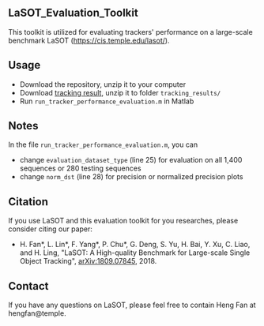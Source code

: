 ## LaSOT_Evaluation_Toolkit
This toolkit is utilized for evaluating trackers' performance on a large-scale benchmark LaSOT (https://cis.temple.edu/lasot/).

## Usage
* Download the repository, unzip it to your computer
* Download <a href="">tracking result</a>, unzip it to folder `tracking_results/`
* Run `run_tracker_performance_evaluation.m` in Matlab

## Notes
In the file `run_tracker_performance_evaluation.m`, you can
* change `evaluation_dataset_type` (line 25) for evaluation on all 1,400 sequences or 280 testing sequences
* change `norm_dst` (line 28) for precision or normalized precision plots

## Citation
If you use LaSOT and this evaluation toolkit for you researches, please consider citing our paper:
* H. Fan*, L. Lin*, F. Yang*, P. Chu*, G. Deng, S. Yu, H. Bai, Y. Xu, C. Liao, and H. Ling, "LaSOT: A High-quality Benchmark for Large-scale Single Object Tracking", <a href="https://arxiv.org/pdf/1809.07845.pdf">	arXiv:1809.07845</a>, 2018.

## Contact
If you have any questions on LaSOT, please feel free to contain Heng Fan at hengfan@temple.
